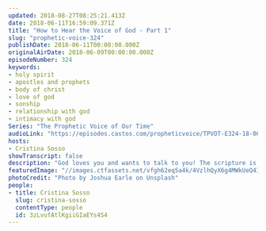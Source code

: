```yaml
---
updated: 2018-08-27T08:25:21.413Z
date: 2018-06-11T16:59:09.371Z
title: "How to Hear the Voice of God - Part 1"
slug: "prophetic-voice-324"
publishDate: 2018-06-11T00:00:00.000Z
originalAirDate: 2018-06-09T00:00:00.000Z
episodeNumber: 324
keywords:
- holy spirit
- apostles and prophets
- body of christ
- love of god
- sonship
- relationship with god
- intimacy with god
Series: "The Prophetic Voice of Our Time"
audioLink: "https://episodes.castos.com/propheticvoice/TPVOT-E324-18-06-09-10-How-to-Hear-the-Voice-of-God.mp3"
hosts:
- Cristina Sosso
showTranscript: false
description: "God loves you and wants to talk to you! The scripture is very clear in Psalm 95:7-8 and Hebrews 3:7-8 \"Today if you hear His voice, harden not your hearts.\" You will hear from the mouths of many Christians who have been Christians for a long long time and even some leaders how the devil is talking to them, and they recognize the voice of the devil but they cannot hear or recognize the voice of God? So this the issue I must confront: why do you recognize the voice of Satan and you do not recognize the voice of God? Jesus said that those who belong to Him hear His voice and to the voice of a stranger they will not follow. John 10:1-5."
featuredImage: "//images.ctfassets.net/vfgh62eq5a4k/4VzlhQyX6g4MWkUeQ4I4S0/2b3bece059f5f7a8e45f29f15d71dfec/joshua-earle-234850-unsplash.jpg"
photoCredit: "Photo by Joshua Earle on Unsplash"
people:
- title: Cristina Sosso
  slug: cristina-sosso
  contentType: people
  id: 3zLvufAtlKgiiGIaEYs4S4
---
```

